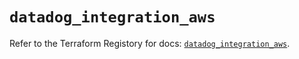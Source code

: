 # `datadog_integration_aws`

Refer to the Terraform Registory for docs: [`datadog_integration_aws`](https://www.terraform.io/docs/providers/datadog/r/integration_aws).
